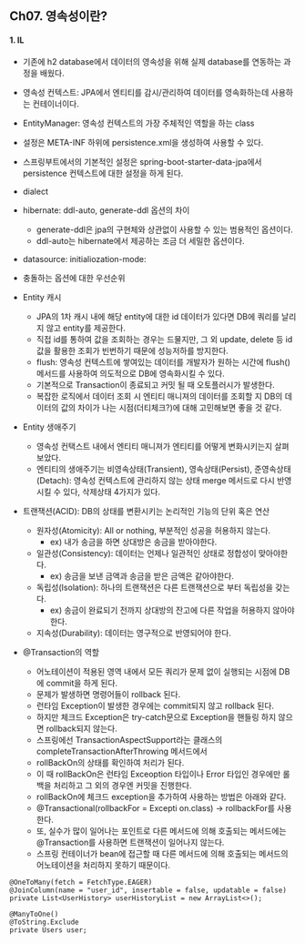 ## Ch07. 영속성이란?
#### 1. IL
- 기존에 h2 database에서 데이터의 영속성을 위해 실제 database를 연동하는 과정을 배웠다.
- 영속성 컨텍스트: JPA에서 엔티티를 감시/관리하여 데이터를 영속화하는데 사용하는 컨테이너이다.
- EntityManager: 영속성 컨텍스트의 가장 주체적인 역할을 하는 class
- 설정은 META-INF 하위에 persistence.xml을 생성하여 사용할 수 있다.
- 스프링부트에서의 기본적인 설정은 spring-boot-starter-data-jpa에서 persistence 컨텍스트에 대한 설정을 하게 된다.
- dialect
- hibernate: ddl-auto, generate-ddl 옵션의 차이
  - generate-ddl은 jpa의 구현체와 상관없이 사용할 수 있는 범용적인 옵션이다.
  - ddl-auto는 hibernate에서 제공하는 조금 더 세밀한 옵션이다.
- datasource: initialiozation-mode: 
- 충돌하는 옵션에 대한 우선순위

- Entity 캐시
  - JPA의 1차 캐시 내에 해당 entity에 대한 id 데이터가 있다면 DB에 쿼리를 날리지 않고 entity를 제공한다. 
  - 직접 id를 통하여 값을 조회하는 경우는 드물지만, 그 외 update, delete 등 id 값을 활용한 조회가 빈번하기 때문에 성능저하를 방지한다.
  - flush: 영속성 컨텍스트에 쌓여있는 데이터를 개발자가 원하는 시간에 flush() 메서드를 사용하여 의도적으로 DB에 영속화시킬 수 있다.
  - 기본적으로 Transaction이 종료되고 커밋 될 때 오토플러시가 발생한다.
  - 복잡한 로직에서 데이터 조회 시 엔티티 매니져의 데이터를 조회할 지 DB의 데이터의 값의 차이가 나는 시점(더티체크?)에 대해 고민해보면 좋을 것 같다.

- Entity 생애주기
  - 영속성 컨택스트 내에서 엔티티 매니져가 엔티티를 어떻게 변화시키는지 살펴보았다. 
  - 엔티티의 생애주기는 비영속상태(Transient), 영속상태(Persist), 준영속상태(Detach): 영속성 컨텍스트에 관리하지 않는 상태 merge 메서드로 다시 반영시킬 수 있다, 삭제상태 4가지가 있다.

- 트랜잭션(ACID): DB의 상태를 변환시키는 논리적인 기능의 단위 혹은 연산
  - 원자성(Atomicity): All or nothing, 부분적인 성공을 허용하지 않는다.
    - ex) 내가 송금을 하면 상대방은 송금을 받아야한다. 
  - 일관성(Consistency): 데이터는 언제나 일관적인 상태로 정합성이 맞아야한다. 
    - ex) 송금을 보낸 금액과 송금을 받은 금액은 같아야한다.
  - 독립성(Isolation): 하나의 트랜잭션은 다른 트랜잭션으로 부터 독립성을 갖는다.
    - ex) 송금이 완료되기 전까지 상대방의 잔고에 다른 작업을 허용하지 않아야한다.
  - 지속성(Durability): 데이터는 영구적으로 반영되어야 한다.

- @Transaction의 역할
  - 어노테이션이 적용된 영역 내에서 모든 쿼리가 문제 없이 실행되는 시점에 DB에 commit을 하게 된다.
  - 문제가 발생하면 명령어들이 rollback 된다.
  - 런타임 Exception이 발생한 경우에는 commit되지 않고 rollback 된다.
  - 하지만 체크드 Exception은 try-catch문으로 Exception을 핸들링 하지 않으면 rollback되지 않는다.
  - 스프링에선 TransactionAspectSupport라는 클래스의 completeTransactionAfterThrowing 메서드에서 
  - rollBackOn의 상태를 확인하여 처리가 된다.
  - 이 때 rollBackOn은 런타임 Exceoption 타입이나 Error 타입인 경우에만 롤백을 처리하고 그 외의 경우엔 커밋을 진행한다.
  - rollBackOn에 체크드 exception을 추가하여 사용하는 방법은 아래와 같다.
  - @Transactional(rollbackFor = Excepti  on.class) -> rollbackFor를 사용한다.
  - 또, 실수가 많이 일어나는 포인트로 다른 메서드에 의해 호출되는 메서드에는 @Transaction를 사용하면 트랜잭션이 일어나지 않는다.
  - 스프링 컨테이너가 bean에 접근할 때 다른 메서드에 의해 호출되는 메서드의 어노테이션을 처리하지 못하기 때문이다.
```
@OneToMany(fetch = FetchType.EAGER)
@JoinColumn(name = "user_id", insertable = false, updatable = false)
private List<UserHistory> userHistoryList = new ArrayList<>();

@ManyToOne()
@ToString.Exclude
private Users user;
``` 